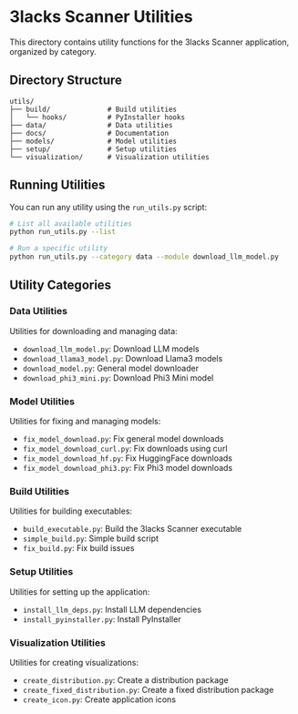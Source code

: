 # 3lacks Scanner Utilities

This directory contains utility functions for the 3lacks Scanner application, organized by category.

## Directory Structure

```
utils/
├── build/              # Build utilities
│   └── hooks/          # PyInstaller hooks
├── data/               # Data utilities
├── docs/               # Documentation
├── models/             # Model utilities
├── setup/              # Setup utilities
└── visualization/      # Visualization utilities
```

## Running Utilities

You can run any utility using the `run_utils.py` script:

```bash
# List all available utilities
python run_utils.py --list

# Run a specific utility
python run_utils.py --category data --module download_llm_model.py
```

## Utility Categories

### Data Utilities

Utilities for downloading and managing data:

- `download_llm_model.py`: Download LLM models
- `download_llama3_model.py`: Download Llama3 models
- `download_model.py`: General model downloader
- `download_phi3_mini.py`: Download Phi3 Mini model

### Model Utilities

Utilities for fixing and managing models:

- `fix_model_download.py`: Fix general model downloads
- `fix_model_download_curl.py`: Fix downloads using curl
- `fix_model_download_hf.py`: Fix HuggingFace downloads
- `fix_model_download_phi3.py`: Fix Phi3 model downloads

### Build Utilities

Utilities for building executables:

- `build_executable.py`: Build the 3lacks Scanner executable
- `simple_build.py`: Simple build script
- `fix_build.py`: Fix build issues

### Setup Utilities

Utilities for setting up the application:

- `install_llm_deps.py`: Install LLM dependencies
- `install_pyinstaller.py`: Install PyInstaller

### Visualization Utilities

Utilities for creating visualizations:

- `create_distribution.py`: Create a distribution package
- `create_fixed_distribution.py`: Create a fixed distribution package
- `create_icon.py`: Create application icons
